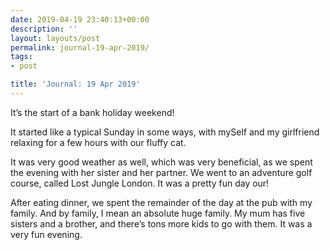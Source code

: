 ```yaml
---
date: 2019-04-19 23:40:13+00:00
description: ''
layout: layouts/post
permalink: journal-19-apr-2019/
tags:
- post

title: 'Journal: 19 Apr 2019'
---
```


<p>It’s the start of a bank holiday weekend!</p>
<p>It started like a typical Sunday in some ways, with mySelf and my girlfriend relaxing for a few hours with our fluffy cat.</p>
<p>It was very good weather as well, which was very beneficial, as we spent the evening with her sister and her partner. We went to an adventure golf course, called Lost Jungle London. It was a pretty fun day our!</p>
<p>After eating dinner, we spent the remainder of the day at the pub with my family. And by family, I mean an absolute huge family. My mum has five sisters and a brother, and there’s tons more kids to go with them. It was a very fun evening.</p>
